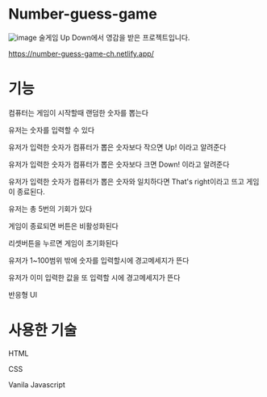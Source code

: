 # Number-guess-game
![image](https://github.com/chanmin97/Number-guess-game/assets/92173657/e250a1df-6108-428f-99aa-b713b65c3439)
술게임 Up Down에서 영감을 받은 프로젝트입니다.

https://number-guess-game-ch.netlify.app/

# 기능
컴퓨터는 게임이 시작할때 랜덤한 숫자를 뽑는다

유저는 숫자를 입력할 수 있다

유저가 입력한 숫자가 컴퓨터가 뽑은 숫자보다 작으면 Up! 이라고 알려준다

유저가 입력한 숫자가 컴퓨터가 뽑은 숫자보다 크면 Down! 이라고 알려준다

유저가 입력한 숫자가 컴퓨터가 뽑은 숫자와 일치하다면 That's right이라고 뜨고 게임이 종료된다.

유저는 총 5번의 기회가 있다

게임이 종료되면 버튼은 비활성화된다

리셋버튼을 누르면 게임이 초기화된다

유저가 1~100범위 밖에 숫자를 입력할시에 경고메세지가 뜬다

유저가 이미 입력한 값을 또 입력할 시에 경고메세지가 뜬다

반응형 UI

# 사용한 기술
HTML

CSS

Vanila Javascript
